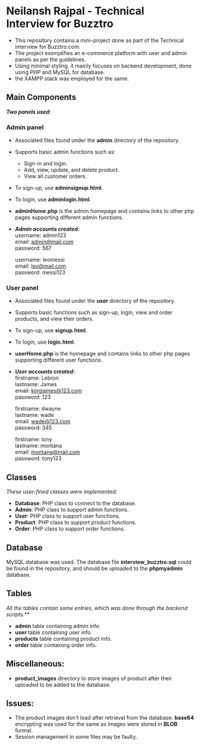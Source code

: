 # Neilansh Rajpal - Technical Interview for Buzztro
- This repository contains a mini-project done as part of the Technical Interview for Buzztro.com.
- The project exemplifies an e-commerce platform with user and admin panels as per the guidelines.
- Using minimal styling, it mainly focuses on backend development, done using PHP and MySQL for database.
- the XAMPP stack was employed for the same. 

## Main Components
***Two panels used:***
### Admin panel
- Associated files found under the **admin** directory of the repository.
- Supports basic admin functions such as:
  - Sign-in and login.
  - Add, view, update, and delete product.
  - View all customer orders.
- To sign-up, use **adminsignup.html**.
- To login, use **adminlogin.html**.
- **adminHome.php** is the admin homepage and contains links to other php pages supporting different admin functions.
- ***Admin accounts created:*** <br/> 
    username: admin123 <br/>
    email: admin@mail.com <br/>
    password: 567 

    username: leomessi <br/>
    email: leo@mail.com <br/>
    password: messi123 

### User panel
- Associated files found under the **user** directory of the repository.
- Supports basic functions such as sign-up, login, view and order products, and view their orders.
- To sign-up, use **signup.html**.
- To login, use **login.html**.
- **userHome.php** is the homepage and contains links to other php pages supporting different user functions.
- ***User accounts created:*** <br/>
    firstname: Lebron <br/>
    lastname: James <br/>
    email: kingjames@123.com <br/>
    password: 123

    firstname: dwayne <br/>
    lastname: wade <br/>
    email: wade@123.com <br/>
    password: 345 

    firstname: tony <br/>
    lastname: montana <br/>
    email: montana@mail.com <br/>
    password: tony123

## Classes
*These user-fined classes were implemented:*
- **Database**: PHP class to connect to the database.
- **Admin**: PHP class to support admin functions.
- **User**: PHP class to support user functions.
- **Product**: PHP class to support product functions.
- **Order**: PHP class to support order functions.

## Database
MySQL database was used. The database file **interview_buzztro.sql** could be found in the repository, and should be uploaded to the **phpmyadmin** database.

## Tables
*All the tables contain some entries, which was done through the backend scripts.***
- **admin** table containing admin info.
- **user** table containing user info.
- **products** table containing product info.
- **order** table containing order info.

## Miscellaneous:
- **product_images** directory to store images of product after their uploaded to be added to the database.

## Issues:
- The product images don't load after retrieval from the database. **base64** encrypting was used for the same as images were stored in **BLOB** format. 
- Session management in some files may be faulty.

